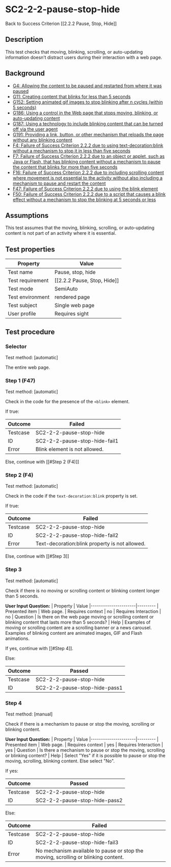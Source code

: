 
# SC2-2-2-pause-stop-hide 

Back to Success Criterion [[2.2.2 Pause, Stop, Hide]]


## Description
This test checks that moving, blinking, scrolling, or auto-updating information doesn’t distract users during their interaction with a web page.


## Background
- [G4: Allowing the content to be paused and restarted from where it was paused](http://www.w3.org/TR/2015/NOTE-WCAG20-TECHS-20150226/G4)
- [G11: Creating content that blinks for less than 5 seconds](http://www.w3.org/TR/2015/NOTE-WCAG20-TECHS-20150226/G11)
- [G152: Setting animated gif images to stop blinking after n cycles (within 5 seconds)](http://www.w3.org/TR/2015/NOTE-WCAG20-TECHS-20150226/G152)
- [G186: Using a control in the Web page that stops moving, blinking, or auto-updating content](http://www.w3.org/TR/2015/NOTE-WCAG20-TECHS-20150226/G186)
- [G187: Using a technology to include blinking content that can be turned off via the user agent](http://www.w3.org/TR/2015/NOTE-WCAG20-TECHS-20150226/G187)
- [G191: Providing a link, button, or other mechanism that reloads the page without any blinking content](http://www.w3.org/TR/2015/NOTE-WCAG20-TECHS-20150226/G191)
- [F4: Failure of Success Criterion 2.2.2 due to using text-decoration:blink without a mechanism to stop it in less than five seconds](http://www.w3.org/TR/2015/NOTE-WCAG20-TECHS-20150226/F4)
- [F7: Failure of Success Criterion 2.2.2 due to an object or applet, such as Java or Flash, that has blinking content without a mechanism to pause the content that blinks for more than five seconds](http://www.w3.org/TR/2015/NOTE-WCAG20-TECHS-20150226/F7)
- [F16: Failure of Success Criterion 2.2.2 due to including scrolling content where movement is not essential to the activity without also including a mechanism to pause and restart the content](http://www.w3.org/TR/2015/NOTE-WCAG20-TECHS-20150226/F16)
- [F47: Failure of Success Criterion 2.2.2 due to using the blink element](http://www.w3.org/TR/2015/NOTE-WCAG20-TECHS-20150226/F47)
- [F50: Failure of Success Criterion 2.2.2 due to a script that causes a blink effect without a mechanism to stop the blinking at 5 seconds or less](http://www.w3.org/TR/2015/NOTE-WCAG20-TECHS-20150226/F50)


## Assumptions
This test assumes that the moving, blinking, scrolling, or auto-updating content is not part of an activity where it is essential.


## Test properties
| Property          | Value
|-------------------|----
| Test name         |Pause, stop, hide
| Test requirement  |[[2.2.2 Pause, Stop, Hide]]
| Test mode         |SemiAuto
| Test environment  |rendered page
| Test subject      |Single web page
| User profile      |Requires sight


## Test procedure

### Selector
Test method: [automatic]

The entire web page.

### Step 1 (F47)
Test method: [automatic]

Check in the code for the presence of the `<blink>` element.

If true:

| Outcome  | Failed
|----------|-----
| Testcase | SC2-2-2-pause-stop-hide
| ID       | SC2-2-2-pause-stop-hide-fail1
| Error    | Blink element is not allowed.

Else, continue with [[#Step 2 (F4)]]

### Step 2 (F4)
Test method: [automatic]

Check in the code if the `text-decoration:blink` property is set.

If true:

| Outcome  | Failed
|----------|-----
| Testcase | SC2-2-2-pause-stop-hide
| ID       | SC2-2-2-pause-stop-hide-fail2
| Error    | Text-decoration:blink property is not allowed.

Else, continue with [[#Step 3]]

### Step 3
Test method: [automatic]

Check if there is no moving or scrolling content or blinking content longer than 5 seconds.

**User Input Question:**
| Property             | Value
|----------------------|---------
| Presented item       | Web page.
| Requires context     | no
| Requires Interaction | no
| Question             | Is there on the web page moving or scrolling content or blinking content that lasts more than 5 seconds?
| Help                 | Examples of moving or scrolling content are a scrolling banner or a news carousel. Examples of blinking content are animated images, GIF and Flash animations.

If yes, continue with [[#Step 4]].

Else:

| Outcome  | Passed
|----------|-----
| Testcase | SC2-2-2-pause-stop-hide
| ID       | SC2-2-2-pause-stop-hide-pass1

### Step 4
Test method: [manual]

Check if there is a mechanism to pause or stop the moving, scrolling or blinking content.

**User Input Question:**
| Property             | Value
|----------------------|---------
| Presented item       | Web page.
| Requires context     | yes
| Requires Interaction | yes
| Question             | Is there a mechanism to pause or stop the moving, scrolling or blinking content?
| Help                 | Select "Yes" if it is possible to pause or stop the moving, scrolling, blinking content. Else select "No".

If yes:

| Outcome  | Passed
|----------|-----
| Testcase | SC2-2-2-pause-stop-hide
| ID       | SC2-2-2-pause-stop-hide-pass2

Else:

| Outcome  | Failed
|----------|-----
| Testcase | SC2-2-2-pause-stop-hide
| ID       | SC2-2-2-pause-stop-hide-fail3
| Error    | No mechanism available to pause or stop the moving, scrolling or blinking content.
